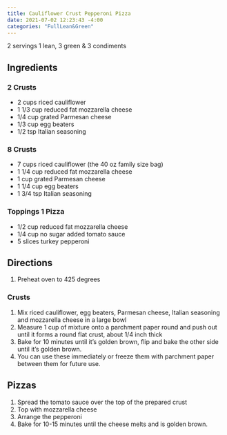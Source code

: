 ```yaml
---
title: Cauliflower Crust Pepperoni Pizza
date: 2021-07-02 12:23:43 -4:00
categories: "FullLean&Green"
---
```


2 servings
1 lean, 3 green & 3 condiments 

## Ingredients 
### 2 Crusts
* 2 cups riced cauliflower 
* 1 1/3 cup reduced fat mozzarella cheese
* 1/4 cup grated Parmesan cheese
* 1/3 cup egg beaters
* 1/2 tsp Italian seasoning

### 8 Crusts
* 7 cups riced cauliflower (the 40 oz family size bag)
* 1 1/4 cup reduced fat mozzarella cheese
* 1 cup grated Parmesan cheese
* 1 1/4 cup egg beaters
* 1 3/4 tsp Italian seasoning

### Toppings 1 Pizza
* 1/2 cup reduced fat mozzarella cheese
* 1/4 cup no sugar added tomato sauce
* 5 slices turkey pepperoni 

## Directions 
1. Preheat oven to 425 degrees

### Crusts
1. Mix riced cauliflower, egg beaters, Parmesan cheese, Italian seasoning and mozzarella cheese in a large bowl
2. Measure 1 cup of mixture onto a parchment paper round and push out until it forms a round flat crust, about 1/4 inch thick
3. Bake for 10 minutes until it’s golden brown, flip and bake the other side until it’s golden brown. 
4. You can use these immediately or freeze them with parchment paper between them for future use. 

## Pizzas
1. Spread the tomato sauce over the top of the prepared crust
2. Top with mozzarella cheese
3. Arrange the pepperoni 
4. Bake for 10-15 minutes until the cheese melts and is golden brown. 

